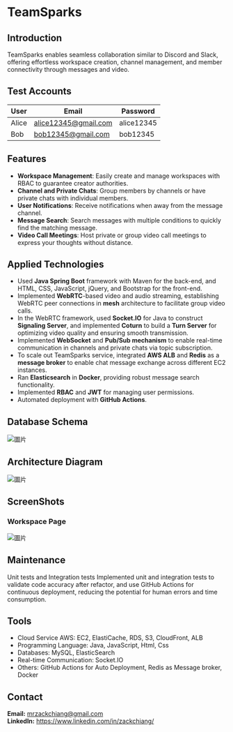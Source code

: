 # TeamSparks 
## Introduction
TeamSparks enables seamless collaboration similar to Discord and Slack, offering effortless workspace
creation, channel management, and member connectivity through messages and video.   

## Test Accounts
| User | Email               | Password |
|----------|-------------------------|--------------|
| Alice    | alice12345@gmail.com    | alice12345   |
| Bob      | bob12345@gmail.com      | bob12345     |

## Features
- **Workspace Management**: Easily create and manage workspaces with RBAC to guarantee creator authorities.
- **Channel and Private Chats**: Group members by channels or have private chats with individual members.
- **User Notifications**: Receive notifications when away from the message channel.
- **Message Search**: Search messages with multiple conditions to quickly find the matching message.
- **Video Call Meetings**: Host private or group video call meetings to express your thoughts without distance.

## Applied Technologies
- Used **Java Spring Boot** framework with Maven for the back-end, and HTML, CSS, JavaScript, jQuery, and Bootstrap for the front-end.
- Implemented **WebRTC**-based video and audio streaming, establishing WebRTC peer connections in **mesh** architecture to facilitate group video calls.
- In the WebRTC framework, used **Socket.IO** for Java to construct **Signaling Server**, and implemented **Coturn** to build a **Turn Server** for optimizing video quality and ensuring smooth transmission.
- Implemented **WebSocket** and **Pub/Sub mechanism** to enable real-time communication in channels and private chats via topic subscription.
- To scale out TeamSparks service, integrated **AWS ALB** and **Redis** as a **message broker** to enable chat message exchange across different EC2 instances. 
- Ran **Elasticsearch** in **Docker**, providing robust message search functionality. 
- Implemented **RBAC** and **JWT** for managing user permissions.
- Automated deployment with **GitHub Actions**.

## Database Schema
![圖片](https://github.com/ZackDiego/TeamSparks/assets/96913989/94d4434d-dda6-4a62-826c-d7b657777705)


## Architecture Diagram
![圖片](https://github.com/ZackDiego/TeamSparks/assets/96913989/ed69cbe5-2c8e-4c81-aa7f-124f43ac7352)



## ScreenShots
### Workspace Page
![圖片](https://github.com/ZackDiego/TeamSparks/assets/96913989/6bf78687-fabb-4e95-abb2-6029ec729744)


## Maintenance
Unit tests and Integration tests
Implemented unit and integration tests to validate code accuracy after refactor, and use GitHub Actions for continuous deployment, reducing the potential for human errors and time consumption.


## Tools
- Cloud Service AWS: EC2, ElastiCache, RDS, S3, CloudFront, ALB
- Programming Language: Java, JavaScript, Html, Css  
- Databases: MySQL, ElasticSearch  
- Real-time Communication: Socket.IO   
- Others: GitHub Actions for Auto Deployment, Redis as Message broker, Docker


## Contact
**Email:** mrzackchiang@gmail.com   
**LinkedIn:** https://www.linkedin.com/in/zackchiang/
